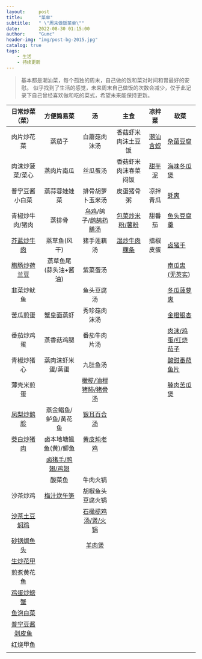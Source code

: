 ```yaml
---
layout:     post
title:      "菜单"
subtitle:   " \"周末做饭菜单\""
date:       2022-08-30 01:15:00
author:     "Gumc"
header-img: "img/post-bg-2015.jpg"
catalog: true
tags:
    - 生活
    - 持续更新
---
```

> 基本都是潮汕菜，每个孤独的周末，自己做的饭和菜对时间和胃最好的安慰。
> 似乎找到了生活的感觉，未来周末自己做饭的次数会减少，仅于此记录下自己曾经喜欢做和吃的菜式，希望未来能保持更新。

|                                                                 日常炒菜（菜）                                                                 |                                                            方便简易菜                                                            |                                                                                                                          汤                                                                                                                          |                                                                      主食                                                                      |                                                                   凉拌菜                                                                   | 软菜                                                                                                                                         |
| :--------------------------------------------------------------------------------------------------------------------------------------------: | :------------------------------------------------------------------------------------------------------------------------------: | :--------------------------------------------------------------------------------------------------------------------------------------------------------------------------------------------------------------------------------------------------: | :--------------------------------------------------------------------------------------------------------------------------------------------: | :----------------------------------------------------------------------------------------------------------------------------------------: | -------------------------------------------------------------------------------------------------------------------------------------------- |
|                                                                   肉片炒花菜                                                                   |                                                              蒸茄子                                                              |                                                                                                                     白蘑菇肉沫汤                                                                                                                     |                                                               香菇虾米肉沫土豆饭                                                               | [潮汕含蚬](https://www.bilibili.com/video/BV14G411s7UF/?spm_id_from=333.337.search-card.all.click&vd_source=d275a5754b2dab0482c8e3b3a18d1ace) | [杂菌豆腐](https://www.bilibili.com/video/BV1Ha41187yC/?spm_id_from=333.337.search-card.all.click&vd_source=d275a5754b2dab0482c8e3b3a18d1ace)   |
|                                                                肉沫炒菠菜/菜心                                                                |                                                            蒸肉片南瓜                                                            |                                                                                                                       丝瓜蛋汤                                                                                                                       |                                                              香菇虾米肉沫春菜闷饭                                                              |  [甜芋泥](https://www.bilibili.com/video/BV18m4y1f7ov/?spm_id_from=333.337.search-card.all.click&vd_source=d275a5754b2dab0482c8e3b3a18d1ace)  | [海味冬瓜煲](https://www.bilibili.com/video/BV1Je41137NA/?spm_id_from=333.999.0.0&vd_source=d275a5754b2dab0482c8e3b3a18d1ace)                   |
|                                                                 普宁豆酱小白菜                                                                 |                                                           蒸蒜蓉娃娃菜                                                           |                                                                                                                   排骨胡萝卜玉米汤                                                                                                                   |                                                                   皮蛋猪骨粥                                                                   |                                                                  凉拌青瓜                                                                  | [蚝爽](https://www.bilibili.com/video/BV1CB4y1S7Ry/?spm_id_from=333.337.search-card.all.click)                                                  |
|                                                                青椒炒牛肉/猪肉                                                                |                                                              蒸排骨                                                              | [乌鸡](https://www.bilibili.com/video/BV1g541137SU/?spm_id_from=333.999.0.0&vd_source=d275a5754b2dab0482c8e3b3a18d1ace)/鸽子/[鹧鸪药膳汤](https://www.bilibili.com/video/BV1cP411n7Df/?spm_id_from=333.999.0.0&vd_source=d275a5754b2dab0482c8e3b3a18d1ace) |                              [包菜炒米粉/薯粉](https://www.bilibili.com/video/BV1pY41177zv/?spm_id_from=333.999.0.0)                              |                                                                   甜番茄                                                                   | [鱼头豆腐羹](https://www.bilibili.com/video/BV1bL4y1Y74V/?spm_id_from=333.337.search-card.all.click&vd_source=d275a5754b2dab0482c8e3b3a18d1ace) |
|           [芥蓝炒牛肉](https://www.bilibili.com/video/BV1rv411w7s9/?spm_id_from=333.999.0.0&vd_source=d275a5754b2dab0482c8e3b3a18d1ace)           |                                                           蒸草鱼(风干)                                                           |                                                                                                                      猪手莲藕汤                                                                                                                      | [湿炒牛肉粿条](https://www.bilibili.com/video/BV1Pe411W7Mc/?spm_id_from=333.337.search-card.all.click&vd_source=d275a5754b2dab0482c8e3b3a18d1ace) |                                                                  擂椒皮蛋                                                                  | [卤猪手](https://www.bilibili.com/video/BV1h741127xb/?spm_id_from=333.999.0.0&vd_source=d275a5754b2dab0482c8e3b3a18d1ace)                       |
|                               [腊肠炒荷兰豆](https://www.bilibili.com/video/BV1sK4y1n7Ss/?spm_id_from=333.999.0.0)                               |                                                      蒸草鱼尾(蒜头油+酱油)                                                      |                                                                                                                       紫菜蛋汤                                                                                                                       |                                                                                                                                                |                                                                                                                                            | [南瓜盅(无芡实](https://www.bilibili.com/video/BV1qz411b7v9/?spm_id_from=333.999.0.0&vd_source=d275a5754b2dab0482c8e3b3a18d1ace))               |
|                                                                   韭菜炒鱿鱼                                                                   |                                                                                                                                  |                                                                                                                      鱼头豆腐汤                                                                                                                      |                                                                                                                                                |                                                                                                                                            | [冬瓜菠萝爽](https://www.bilibili.com/video/BV12U4y157Zo/?spm_id_from=333.999.0.0&vd_source=d275a5754b2dab0482c8e3b3a18d1ace)                   |
|                                                                    苦瓜煎蛋                                                                    |                                                            蟹皇面蒸虾                                                            |                                                                                                                     秀珍菇肉沫汤                                                                                                                     |                                                                                                                                                |                                                                                                                                            | [金橙银杏](https://www.bilibili.com/video/BV1C3411d7bK/?spm_id_from=333.999.0.0&vd_source=d275a5754b2dab0482c8e3b3a18d1ace)                     |
|                                                                   番茄炒鸡蛋                                                                   |                                                            蒸香菇鸡腿                                                            |                                                                                                                     番茄牛肉片汤                                                                                                                     |                                                                                                                                                |                                                                                                                                            | [肉沫/鸡蛋/红烧茄子](https://www.bilibili.com/video/BV1qU4y1R71m/?spm_id_from=333.999.0.0&vd_source=d275a5754b2dab0482c8e3b3a18d1ace)           |
|                                                                   青椒炒猪心                                                                   |                                                        蒸肉沫虾米蛋/蒸蛋                                                        |                                                                                                                       九肚鱼汤                                                                                                                       |                                                                                                                                                |                                                                                                                                            | [酸甜番茄鱼片]()                                                                                                                                |
|                                                                   薄壳米煎蛋                                                                   |                                                                                                                                  |                                                                              [橄榄/油柑猪肺/猪骨汤](https://www.bilibili.com/video/BV1Wr4y1v7vh/?spm_id_from=333.999.0.0)                                                                              |                                                                                                                                                |                                                                                                                                            | [腩肉苦瓜煲](https://www.bilibili.com/video/BV1aC4y1h7uc/?spm_id_from=333.999.0.0&vd_source=f355063fe070b37905b1cec42ccf5c6c)                   |
|           [凤梨炒鹅胗](https://www.bilibili.com/video/BV18F411M7WW/?spm_id_from=333.999.0.0&vd_source=d275a5754b2dab0482c8e3b3a18d1ace)           |                                                       蒸金鲳鱼/鲈鱼/黄花鱼                                                       |                                                                                 [银耳百合汤](https://space.bilibili.com/504143546/channel/collectiondetail?sid=798440)                                                                                 |                                                                                                                                                |                                                                                                                                            |                                                                                                                                              |
|           [茭白炒猪肉](https://www.bilibili.com/video/BV11q4y1v7CL/?spm_id_from=333.999.0.0&vd_source=d275a5754b2dab0482c8e3b3a18d1ace)           |                                                      卤本地塘鲺鱼(黄)/鲫鱼                                                      |                                                              [黄皮炖老鸡](https://www.bilibili.com/video/BV16r4y177WK/?spm_id_from=333.999.0.0&vd_source=f355063fe070b37905b1cec42ccf5c6c)                                                              |                                                                                                                                                |                                                                                                                                            |                                                                                                                                              |
|                                                                                                                                                | [卤猪手/鸭翅/鸡翅](https://www.bilibili.com/video/BV1h741127xb/?spm_id_from=333.999.0.0&vd_source=d275a5754b2dab0482c8e3b3a18d1ace) |                                                                                                                                                                                                                                                      |                                                                                                                                                |                                                                                                                                            |                                                                                                                                              |
|                                                                                                                                                |                                                              酸菜鱼                                                              |                                                                                                                       牛肉火锅                                                                                                                       |                                                                                                                                                |                                                                                                                                            |                                                                                                                                              |
|                                                                    沙茶炒鸡                                                                    |    [梅汁炊午笋](https://www.bilibili.com/video/BV1pf4y1Y79J/?spm_id_from=333.999.0.0&vd_source=d275a5754b2dab0482c8e3b3a18d1ace)    |                                                                                                                   胡椒鱼头豆腐火锅                                                                                                                   |                                                                                                                                                |                                                                                                                                            |                                                                                                                                              |
| [沙茶土豆焖鸡](https://www.bilibili.com/video/BV1FY411N7Xi/?spm_id_from=333.337.search-card.all.click&vd_source=d275a5754b2dab0482c8e3b3a18d1ace) |                                                                                                                                  |                                                          [石橄榄鸡汤/煲/火锅](https://www.bilibili.com/video/BV1h54y1d7Ah/?spm_id_from=333.999.0.0&vd_source=d275a5754b2dab0482c8e3b3a18d1ace)                                                          |                                                                                                                                                |                                                                                                                                            |                                                                                                                                              |
|                       [砂锅焗鱼头](https://www.bilibili.com/video/BV135411R74P/?spm_id_from=333.337.search-card.all.click)                       |                                                                                                                                  |                                                                [羊肉煲](https://www.bilibili.com/video/BV1Yq4y127fU/?spm_id_from=333.999.0.0&vd_source=d275a5754b2dab0482c8e3b3a18d1ace)                                                                |                                                                                                                                                |                                                                                                                                            |                                                                                                                                              |
|   [生炒花甲](https://www.bilibili.com/video/BV11U4y1b7yp/?spm_id_from=333.337.search-card.all.click&vd_source=d275a5754b2dab0482c8e3b3a18d1ace)   |                                                                                                                                  |                                                                                                                                                                                                                                                      |                                                                                                                                                |                                                                                                                                            |                                                                                                                                              |
|                                                                   煎煮黄花鱼                                                                   |                                                                                                                                  |                                                                                                                                                                                                                                                      |                                                                                                                                                |                                                                                                                                            |                                                                                                                                              |
|           [鸡蛋炒螃蟹](https://www.bilibili.com/video/BV1KP411N7Kn/?spm_id_from=333.999.0.0&vd_source=d275a5754b2dab0482c8e3b3a18d1ace)           |                                                                                                                                  |                                                                                                                                                                                                                                                      |                                                                                                                                                |                                                                                                                                            |                                                                                                                                              |
|   [鱼泡白菜](https://www.bilibili.com/video/BV1wr4y1y7L3/?spm_id_from=333.337.search-card.all.click&vd_source=d275a5754b2dab0482c8e3b3a18d1ace)   |                                                                                                                                  |                                                                                                                                                                                                                                                      |                                                                                                                                                |                                                                                                                                            |                                                                                                                                              |
|         [普宁豆酱剥皮鱼](https://www.bilibili.com/video/BV1pv411K7n9/?spm_id_from=333.999.0.0&vd_source=d275a5754b2dab0482c8e3b3a18d1ace)         |                                                                                                                                  |                                                                                                                                                                                                                                                      |                                                                                                                                                |                                                                                                                                            |                                                                                                                                              |
|                                                                    红烧甲鱼                                                                    |                                                                                                                                  |                                                                                                                                                                                                                                                      |                                                                                                                                                |                                                                                                                                            |                                                                                                                                              |
|                                                                                                                                                |                                                                                                                                  |                                                                                                                                                                                                                                                      |                                                                                                                                                |                                                                                                                                            |                                                                                                                                              |
